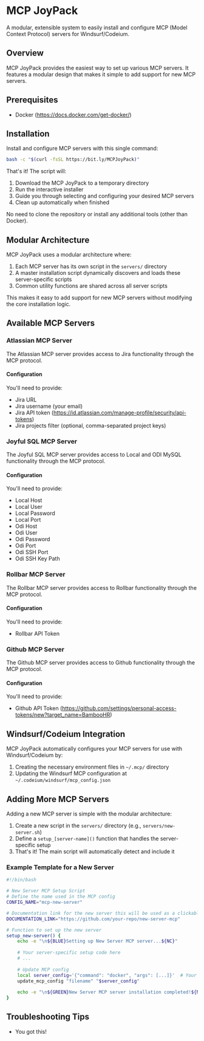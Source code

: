 # MCP JoyPack

A modular, extensible system to easily install and configure MCP (Model Context Protocol) servers for Windsurf/Codeium.

## Overview

MCP JoyPack provides the easiest way to set up various MCP servers. It features a modular design that makes it simple to add support for new MCP servers.

## Prerequisites

- Docker (https://docs.docker.com/get-docker/)

## Installation

Install and configure MCP servers with this single command:

```bash
bash -c "$(curl -fsSL https://bit.ly/MCPJoyPack)"
```

That's it! The script will:
1. Download the MCP JoyPack to a temporary directory
2. Run the interactive installer
3. Guide you through selecting and configuring your desired MCP servers
4. Clean up automatically when finished

No need to clone the repository or install any additional tools (other than Docker).

## Modular Architecture

MCP JoyPack uses a modular architecture where:

1. Each MCP server has its own script in the `servers/` directory
2. A master installation script dynamically discovers and loads these server-specific scripts
3. Common utility functions are shared across all server scripts

This makes it easy to add support for new MCP servers without modifying the core installation logic.

## Available MCP Servers

### Atlassian MCP Server

The Atlassian MCP server provides access to Jira functionality through the MCP protocol.

#### Configuration

You'll need to provide:
- Jira URL
- Jira username (your email)
- Jira API token (https://id.atlassian.com/manage-profile/security/api-tokens)
- Jira projects filter (optional, comma-separated project keys)

### Joyful SQL MCP Server

The Joyful SQL MCP server provides access to Local and ODI MySQL functionality through the MCP protocol.

#### Configuration

You'll need to provide:
- Local Host
- Local User
- Local Password
- Local Port
- Odi Host
- Odi User
- Odi Password
- Odi Port
- Odi SSH Port
- Odi SSH Key Path

### Rollbar MCP Server

The Rollbar MCP server provides access to Rollbar functionality through the MCP protocol.

#### Configuration

You'll need to provide:
- Rollbar API Token

### Github MCP Server

The Github MCP server provides access to Github functionality through the MCP protocol.

#### Configuration

You'll need to provide:
- Github API Token (https://github.com/settings/personal-access-tokens/new?target_name=BambooHR)

## Windsurf/Codeium Integration

MCP JoyPack automatically configures your MCP servers for use with Windsurf/Codeium by:

1. Creating the necessary environment files in `~/.mcp/` directory
2. Updating the Windsurf MCP configuration at `~/.codeium/windsurf/mcp_config.json`

## Adding More MCP Servers

Adding a new MCP server is simple with the modular architecture:

1. Create a new script in the `servers/` directory (e.g., `servers/new-server.sh`)
2. Define a `setup_[server-name]()` function that handles the server-specific setup
3. That's it! The main script will automatically detect and include it

### Example Template for a New Server

```bash
#!/bin/bash

# New Server MCP Setup Script
# Define the name used in the MCP config
CONFIG_NAME="mcp-new-server"

# Documentation link for the new server this will be used as a clickable link in the installer
DOCUMENTATION_LINK="https://github.com/your-repo/new-server-mcp"

# Function to set up the new server
setup_new-server() {
    echo -e "\n${BLUE}Setting up New Server MCP server...${NC}"
    
    # Your server-specific setup code here
    # ...
    
    # Update MCP config
    local server_config='{"command": "docker", "args": [...]}'  # Your server config
    update_mcp_config "filename" "$server_config"
    
    echo -e "\n${GREEN}New Server MCP server installation completed!${NC}"
}
```

## Troubleshooting Tips

- You got this!
